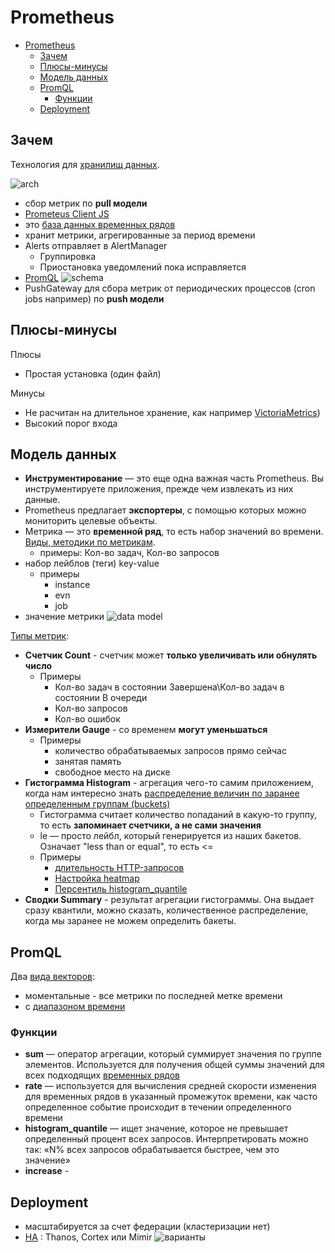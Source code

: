 # Prometheus

- [Prometheus](#prometheus)
  - [Зачем](#зачем)
  - [Плюсы-минусы](#плюсы-минусы)
  - [Модель данных](#модель-данных)
  - [PromQL](#promql)
    - [Функции](#функции)
  - [Deployment](#deployment)

## Зачем

Технология для [хранилищ данных](../../arch/store.md).

![arch](https://prometheus.io/assets/architecture.png)

- сбор метрик по __pull модели__
- [Prometeus Client JS](https://github.com/weaveworks/promjs)
- это [база данных временных рядов](https://slurm-io.turbopages.org/slurm.io/s/tpost/egiyf928zy-polnoe-rukovodstvo-po-prometheus)
- хранит метрики, агрегированные за период времени
- Alerts отправляет в AlertManager
  - Группировка
  - Приостановка уведомлений пока исправляется
- [PromQL](https://prometheus.io/docs/prometheus/latest/querying/examples/)
![schema](https://static.tildacdn.com/tild3932-3264-4264-a430-386464666565/_4.png)
- PushGateway для сбора метрик от периодических процессов (cron jobs например) по __push модели__

## Плюсы-минусы

Плюсы

- Простая установка (один файл)

Минусы

- Не расчитан на длительное хранение, как например [VictoriaMetrics](./victoriametrics.md))
- Высокий порог входа

## Модель данных

- __Инструментирование__ — это еще одна важная часть Prometheus. Вы инструментируете приложения, прежде чем извлекать из них данные.
- Prometheus предлагает __экспортеры__, с помощью которых можно мониторить целевые объекты.
- Метрика — это __временной ряд__, то есть набор значений во времени. [Виды, методики по метрикам](../../arch/ability/performance.metric.md).  
  - примеры: Кол-во задач, Кол-во запросов
- набор лейблов (теги) key-value
  - примеры
	- instance
	- evn
	- job
- значение метрики
![data model](https://static.tildacdn.com/tild6163-3136-4134-b933-396663633530/_5.png)

[Типы метрик](https://slurm.io/tpost/egiyf928zy-polnoe-rukovodstvo-po-prometheus):

- __Счетчик Count__ - счетчик может __только увеличивать или обнулять число__
  - Примеры
    - Кол-во задач в состоянии Завершена\Кол-во задач в состоянии В очереди
    - Кол-во запросов
    - Кол-во ошибок
- __Измерители Gauge__ - со временем __могут уменьшаться__
  - Примеры
    - количество обрабатываемых запросов прямо сейчас
    - занятая память
    - свободное место на диске
- __Гистограмма Histogram__ - агрегация чего-то самим приложением, когда нам интересно знать [распределение величин по заранее определенным группам (buckets)](https://habr.com/ru/company/tochka/blog/685636/)
  - Гистограмма считает количество попаданий в какую-то группу, то есть __запоминает счетчики, а не сами значения__
  - le — просто лейбл, который генерируется из наших бакетов. Означает "less than or equal", то есть <=
  - Примеры
    - [длительность HTTP-запросов](https://habr.com/ru/articles/645231/)
    - [Настройка heatmap](https://opstrace.com/blog/grafana-histogram-howto)
    - [Персентиль histogram_quantile](https://grafana.com/blog/2020/06/23/how-to-visualize-prometheus-histograms-in-grafana/)
- __Сводки Summary__ - результат агрегации гистограммы. Она выдает сразу квантили, можно сказать, количественное распределение, когда мы заранее не можем определить бакеты.

## PromQL

Два [вида векторов](https://habr.com/ru/companies/tochka/articles/693834/):

- моментальные - все метрики по последней метке времени
- с [диапазоном времени](https://the-devops.ru/devops/осваиваем-мониторинг-с-prometheus-часть-2-promql-и-ме/)

### Функции

- __sum__ — оператор агрегации, который суммирует значения по группе элементов. Используется для получения общей суммы значений для всех подходящих [временных рядов](https://habr.com/ru/articles/747350/)
- __rate__ — используется для вычисления средней скорости изменения для временных рядов в указанный промежуток времени, как часто определенное событие происходит в течении определенного времени
- __histogram_quantile__ — ищет значение, которое не превышает определенный процент всех запросов. Интерпретировать можно так: «N% всех запросов обрабатывается быстрее, чем это значение»
- __increase__ -

## Deployment

- масштабируется за счет федерации (кластеризации нет)
- [HA](https://habr.com/ru/companies/oleg-bunin/articles/728456/) :  Thanos, Cortex или Mimir
![варианты](https://habrastorage.org/getpro/habr/upload_files/a04/915/5ef/a049155eff8a2d6921e86100584a7919.png)
